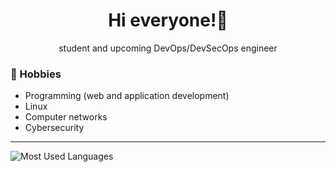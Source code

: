 <div align="center">
  <h1><strong>Hi everyone!👋</strong></h1>
  <p>student and upcoming DevOps/DevSecOps engineer</p>
</div>


### 🎯 Hobbies 
- Programming (web and application development)
- Linux
- Computer networks 
- Cybersecurity

---
  <img src="https://github-readme-stats.vercel.app/api/top-langs/?username=cyweee&layout=compact&theme=dark" alt="Most Used Languages">
